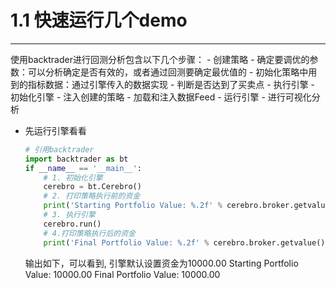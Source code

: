 # 1.1 快速运行几个demo 
---
使用backtrader进行回测分析包含以下几个步骤：
    - 创建策略
        - 确定要调优的参数：可以分析确定是否有效的，或者通过回测要确定最优值的
        - 初始化策略中用到的指标数据：通过引擎传入的数据实现
        - 判断是否达到了买卖点
    - 执行引擎
        - 初始化引擎
        - 注入创建的策略
        - 加载和注入数据Feed
        - 运行引擎
        - 进行可视化分析

- 先运行引擎看看
    ```python
    # 引用backtrader
    import backtrader as bt
    if __name__ == '__main__':
        # 1. 初始化引擎
        cerebro = bt.Cerebro()
        # 2. 打印策略执行前的资金
        print('Starting Portfolio Value: %.2f' % cerebro.broker.getvalue())
        # 3. 执行引擎
        cerebro.run()
        # 4.打印策略执行后的资金
        print('Final Portfolio Value: %.2f' % cerebro.broker.getvalue())
    ```
    输出如下，可以看到, 引擎默认设置资金为10000.00
        Starting Portfolio Value: 10000.00
        Final Portfolio Value: 10000.00